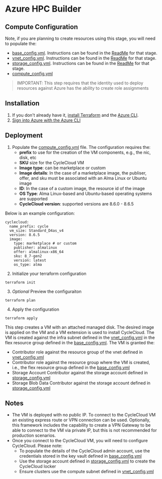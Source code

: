 # Azure HPC Builder
## Compute Configuration 
Note, if you are planning to create resources using this stage, you will need to populate the:
- [base_config.yml](../0_base/cfg/base_config.yml). Instructions can be found in the [ReadMe](../0_base/ReadMe.md) for that stage.
- [vnet_config.yml](../1_network/cfg/vnet_config.yml). Instructions can be found in the [ReadMe](../1_network/ReadMe.md) for that stage.
- [storage_config.yml](../2_storage/cfg/storage_config.yml). Instructions can be found in the [ReadMe](../2_storage/ReadMe.md) for that stage. 
- [compute_config.yml](./cfg/compute_config.yml) 

> IMPORTANT: This step requires that the identity used to deploy resources against Azure has the ability to create role assignments

## Installation 

1. If you don't already have it, [install Terraform](https://developer.hashicorp.com/terraform/install) and the [Azure CLI](https://learn.microsoft.com/en-us/cli/azure/install-azure-cli).
2. [Sign into Azure with the Azure CLI](https://learn.microsoft.com/en-us/cli/azure/authenticate-azure-cli) 

## Deployment

1. Populate the [compute_config.yml](./cfg/compute_config.yml) file. The configuration requires the:
    - **prefix** to use for the creation of the VM components, e.g., the nic, disk, etc
    - **SKU** size for the CycleCloud VM 
    - **Image type**: can be marketplace or custom
    - **Image details**: In the case of a marketplace image, the publiser, offer, and sku must be associated with an Alma Linux or Ubuntu image
    - **ID**: In the case of a custom image, the resource id of the image
    - **OS Type**: Alma Linux-based and Ubuntu-based operating systems are supported
    - **CycleCloud version**: supported versions are 8.6.0 - 8.6.5 

Below is an example configuration:    

```
cyclecloud:
  name_prefix: cycle
  vm_size: Standard_D4as_v4
  version: 8.6.5
  image:
    type: marketplace # or custom
    publisher: almalinux
    offer: almalinux-x86_64
    sku: 8_7-gen2
    version: latest
    os_type: alma

```

2. Initialize your terraform configuration
```
terraform init 
```
3. *Optional* Preview the configuraiton 
```
terraform plan
```
4. Apply the configuration 
```
terraform apply
```

This step creates a VM with an attached managed disk. The desired image is applied on the VM and a VM extension is used to install CycleCloud. The VM is created against the infra subnet defined in the [vnet_config.yml](../1_network/cfg/vnet_config.yml) in the flex resource group defined in the [base_config.yml](../0_base/cfg/base_config.yml). The VM is granted the: 
- Contributor role against the resource group of the vnet defined in [vnet_config.yml](../1_network/cfg/vnet_config.yml)
- Contributor role against the resource group where the VM is created, i.e., the flex resource group defined in the [base_config.yml](../0_base/cfg/base_config.yml)
- Storage Account Contributor against the storage account defined in [storage_config.yml](../2_storage/cfg/storage_config.yml)
- Storage Blob Data Contributor against the storage account defined in [storage_config.yml](../2_storage/cfg/storage_config.yml)


## Notes
- The VM is deployed with no public IP. To connect to the CycleCloud VM an existing express route or VPN connection can be used. Optionally, this framework includes the capability to create a VPN Gateway to be able to connect to the VM via private IP, but this is not recommended for production scenarios. 
- Once you connect to the CycleCloud VM, you will need to configure CycleCloud. Please note: 
    - To populate the details of the CycleCloud admin account, use the credentials stored in the key vault defined in [base_config.yml](../0_base/cfg/base_config.yml) 
    - Use the storage account defined in [storage_config.yml](../2_storage/cfg/storage_config.yml) to create the CycleCloud locker
    - Ensure clusters use the compute subnet defined in [vnet_config.yml](../1_network/cfg/vnet_config.yml)



